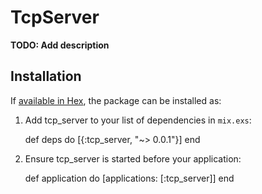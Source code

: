 # TcpServer

**TODO: Add description**

## Installation

If [available in Hex](https://hex.pm/docs/publish), the package can be installed as:

  1. Add tcp_server to your list of dependencies in `mix.exs`:

        def deps do
          [{:tcp_server, "~> 0.0.1"}]
        end

  2. Ensure tcp_server is started before your application:

        def application do
          [applications: [:tcp_server]]
        end
